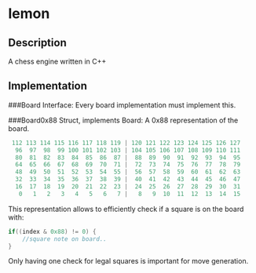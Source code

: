 lemon
=====

Description
-----------
A chess engine written in C++  

Implementation
--------------
###Board
Interface: Every board implementation must implement this.  

###Board0x88
Struct, implements Board: A 0x88 representation of the board.  
```cpp
 112 113 114 115 116 117 118 119 | 120 121 122 123 124 125 126 127  
  96  97  98  99 100 101 102 103 | 104 105 106 107 108 109 110 111  
  80  81  82  83  84  85  86  87 |  88  89  90  91  92  93  94  95  
  64  65  66  67  68  69  70  71 |  72  73  74  75  76  77  78  79  
  48  49  50  51  52  53  54  55 |  56  57  58  59  60  61  62  63  
  32  33  34  35  36  37  38  39 |  40  41  42  43  44  45  46  47  
  16  17  18  19  20  21  22  23 |  24  25  26  27  28  29  30  31  
   0   1   2   3   4   5   6   7 |   8   9  10  11  12  13  14  15  
```
This representation allows to efficiently check if a square is on the board with:  
```cpp
if((index & 0x88) != 0) {
	//square note on board..
}
```
Only having one check for legal squares is important for move generation.  

